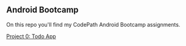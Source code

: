 Android Bootcamp
----------------

On this repo you'll find my CodePath Android Bootcamp assignments.

[Project 0: Todo App](SimpleTodo/README.md)
